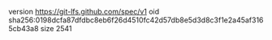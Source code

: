version https://git-lfs.github.com/spec/v1
oid sha256:0198dcfa87dfdbc8eb6f26d4510fc42d57db8e5d3d8c3f1e2a45af3165cb43a8
size 2541
